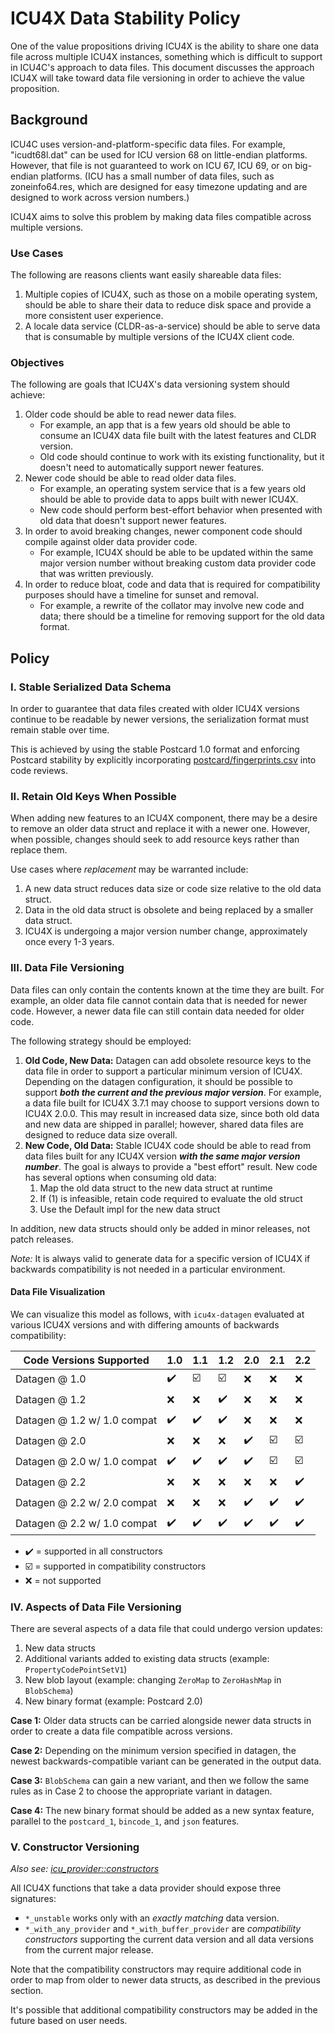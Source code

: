 ICU4X Data Stability Policy
===========================

One of the value propositions driving ICU4X is the ability to share one data file across multiple ICU4X instances, something which is difficult to support in ICU4C's approach to data files. This document discusses the approach ICU4X will take toward data file versioning in order to achieve the value proposition.

## Background

ICU4C uses version-and-platform-specific data files. For example, "icudt68l.dat" can be used for ICU version 68 on little-endian platforms. However, that file is not guaranteed to work on ICU 67, ICU 69, or on big-endian platforms. (ICU has a small number of data files, such as zoneinfo64.res, which are designed for easy timezone updating and are designed to work across version numbers.)

ICU4X aims to solve this problem by making data files compatible across multiple versions.

### Use Cases

The following are reasons clients want easily shareable data files:

1. Multiple copies of ICU4X, such as those on a mobile operating system, should be able to share their data to reduce disk space and provide a more consistent user experience.
2. A locale data service (CLDR-as-a-service) should be able to serve data that is consumable by multiple versions of the ICU4X client code.

### Objectives

The following are goals that ICU4X's data versioning system should achieve:

1. Older code should be able to read newer data files.
    - For example, an app that is a few years old should be able to consume an ICU4X data file built with the latest features and CLDR version.
    - Old code should continue to work with its existing functionality, but it doesn't need to automatically support newer features.
2. Newer code should be able to read older data files.
    - For example, an operating system service that is a few years old should be able to provide data to apps built with newer ICU4X.
    - New code should perform best-effort behavior when presented with old data that doesn't support newer features.
3. In order to avoid breaking changes, newer component code should compile against older data provider code.
    - For example, ICU4X should be able to be updated within the same major version number without breaking custom data provider code that was written previously.
4. In order to reduce bloat, code and data that is required for compatibility purposes should have a timeline for sunset and removal.
    - For example, a rewrite of the collator may involve new code and data; there should be a timeline for removing support for the old data format.

## Policy

### I. Stable Serialized Data Schema

In order to guarantee that data files created with older ICU4X versions continue to be readable by newer versions, the serialization format must remain stable over time.

This is achieved by using the stable Postcard 1.0 format and enforcing Postcard stability by explicitly incorporating [postcard/fingerprints.csv](https://github.com/unicode-org/icu4x/blob/main/provider/datagen/tests/data/postcard/fingerprints.csv) into code reviews.

### II. Retain Old Keys When Possible

When adding new features to an ICU4X component, there may be a desire to remove an older data struct and replace it with a newer one. However, when possible, changes should seek to add resource keys rather than replace them.

Use cases where _replacement_ may be warranted include:

1. A new data struct reduces data size or code size relative to the old data struct.
2. Data in the old data struct is obsolete and being replaced by a smaller data struct.
3. ICU4X is undergoing a major version number change, approximately once every 1-3 years.

### III. Data File Versioning

Data files can only contain the contents known at the time they are built. For example, an older data file cannot contain data that is needed for newer code. However, a newer data file can still contain data needed for older code.

The following strategy should be employed:

1. **Old Code, New Data:** Datagen can add obsolete resource keys to the data file in order to support a particular minimum version of ICU4X. Depending on the datagen configuration, it should be possible to support ***both the current and the previous major version***. For example, a data file built for ICU4X 3.7.1 may choose to support versions down to ICU4X 2.0.0. This may result in increased data size, since both old data and new data are shipped in parallel; however, shared data files are designed to reduce data size overall.
2. **New Code, Old Data:** Stable ICU4X code should be able to read from data files built for any ICU4X version ***with the same major version number***. The goal is always to provide a "best effort" result. New code has several options when consuming old data:
    1. Map the old data struct to the new data struct at runtime
    2. If (1) is infeasible, retain code required to evaluate the old struct
    3. Use the Default impl for the new data struct

In addition, new data structs should only be added in minor releases, not patch releases.

*Note:* It is always valid to generate data for a specific version of ICU4X if backwards compatibility is not needed in a particular environment.

#### Data File Visualization

We can visualize this model as follows, with `icu4x-datagen` evaluated at various ICU4X versions and with differing amounts of backwards compatibility:

| Code Versions Supported | 1.0 | 1.1 | 1.2 | 2.0 | 2.1 | 2.2 |
|---|---|---|---|---|---|---|
| Datagen @ 1.0 | ✔️ | ☑️ | ☑️ | ❌ | ❌ | ❌ |
| Datagen @ 1.2 | ❌ | ❌ | ✔️ | ❌ | ❌ | ❌ |
| Datagen @ 1.2 w/ 1.0 compat | ✔️ | ✔️ | ✔️ | ❌ | ❌ | ❌ |
| Datagen @ 2.0 | ❌ | ❌ | ❌ | ✔️ | ☑️ | ☑️ |
| Datagen @ 2.0 w/ 1.0 compat | ✔️ | ✔️ | ✔️ | ✔️ | ☑️ | ☑️ |
| Datagen @ 2.2 | ❌ | ❌ | ❌ | ❌ | ❌ | ✔️ |
| Datagen @ 2.2 w/ 2.0 compat | ❌ | ❌ | ❌ | ✔️ | ✔️ | ✔️ |
| Datagen @ 2.2 w/ 1.0 compat | ✔️ | ✔️ | ✔️ | ✔️ | ✔️ | ✔️ |

- ✔️ = supported in all constructors
- ☑️ = supported in compatibility constructors
- ❌ = not supported

### IV. Aspects of Data File Versioning

There are several aspects of a data file that could undergo version updates:

1. New data structs
2. Additional variants added to existing data structs (example: `PropertyCodePointSetV1`)
3. New blob layout (example: changing `ZeroMap` to `ZeroHashMap` in `BlobSchema`)
4. New binary format (example: Postcard 2.0)

**Case 1:** Older data structs can be carried alongside newer data structs in order to create a data file compatible across versions.

**Case 2:** Depending on the minimum version specified in datagen, the newest backwards-compatible variant can be generated in the output data.

**Case 3:** `BlobSchema` can gain a new variant, and then we follow the same rules as in Case 2 to choose the appropriate variant in datagen.

**Case 4:** The new binary format should be added as a new syntax feature, parallel to the `postcard_1`, `bincode_1`, and `json` features.

### V. Constructor Versioning

*Also see: [icu_provider::constructors](https://unicode-org.github.io/icu4x/rustdoc/icu_provider/constructors/index.html)*

All ICU4X functions that take a data provider should expose three signatures:

- `*_unstable` works only with an _exactly matching_ data version.
- `*_with_any_provider` and `*_with_buffer_provider` are _compatibility constructors_ supporting the current data version and all data versions from the current major release.

Note that the compatibility constructors may require additional code in order to map from older to newer data structs, as described in the previous section.

It's possible that additional compatibility constructors may be added in the future based on user needs.
